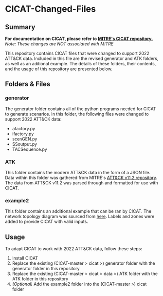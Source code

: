 # CICAT-Changed-Files

## Summary
**For documentation on CICAT, please refer to [MITRE's CICAT repository.](https://github.com/mitre/CICAT)**
*Note: These changes are NOT associated with MITRE*

This repository contains CICAT files that were changed to support 2022 ATT&CK data. Included in this file are the revised generator and ATK folders, as well as an aditional example. The details of these folders, their contents, and the usage of this repository are presented below.

## Folders & Files
### generator
The generator folder contains all of the python programs needed for CICAT to generate scenarios. In this folder, the following files were changed to support 2022 ATT&CK data:
- afactory.py
- ifactory.py
- scenGEN.py
- SSoutput.py
- TACSequence.py

### ATK
This folder contains the modern ATT&CK data in the form of a JSON file. Data within this folder was gathered from MITRE's [ATT&CK v11.2 repository](https://github.com/mitre/cti/releases/tag/ATT%26CK-v11.2). The data from ATT&CK v11.2 was parsed through and formatted for use with CICAT. 

### example2
This folder contains an additional example that can be ran by CICAT. The network topology diagram was sourced from [here](https://tonymangan.wordpress.com/network-issues/uml-and-network-architecture-diagrams/). Labels and zones were added to provide CICAT with valid inputs. 

## Usage
To adapt CICAT to work with 2022 ATT&CK data, follow these steps:

1. Install CICAT
2. Replace the existing (CICAT-master > cicat >) generator folder with the generator folder in this repository
3. Replace the existing (CICAT-master > cicat > data >) ATK folder with the ATK folder in this repository
4. *(Optional)* Add the example2 folder into the (CICAT-master >) cicat folder

